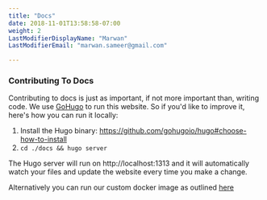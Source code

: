 ```yaml
---
title: "Docs"
date: 2018-11-01T13:58:58-07:00
weight: 2
LastModifierDisplayName: "Marwan"
LastModifierEmail: "marwan.sameer@gmail.com"

---
```


### Contributing To Docs

Contributing to docs is just as important, if not more important than, writing code. We use [GoHugo](https://gohugo.io/) to run this website. So if you'd like to improve it, here's how you can run it locally:

1. Install the Hugo binary: https://github.com/gohugoio/hugo#choose-how-to-install 
2. `cd ./docs && hugo server`

The Hugo server will run on http://localhost:1313 and it will automatically watch your files and update the website every time you make a change. 

Alternatively you can run our custom docker image as outlined [here](https://github.com/gomods/athens/blob/master/DEVELOPMENT.md#run-the-docs)